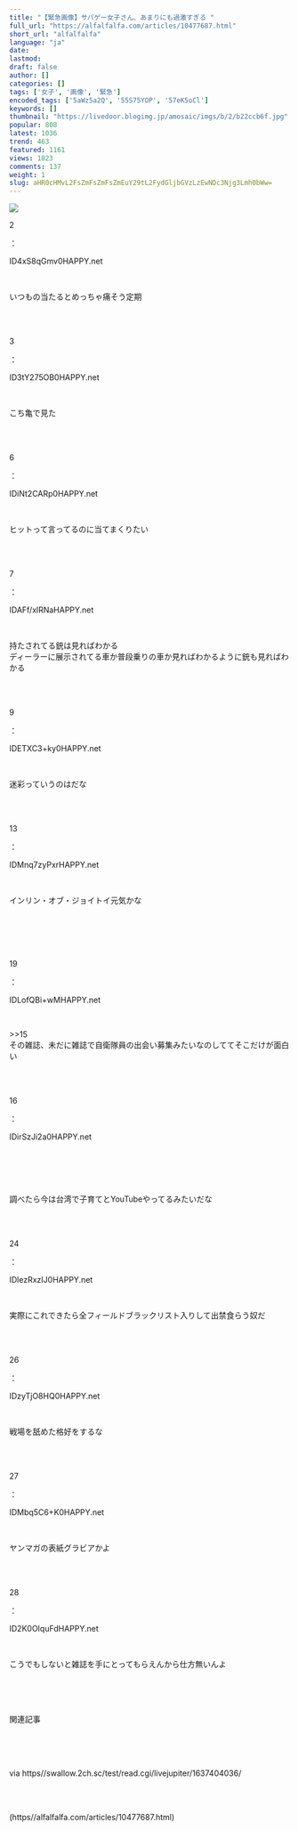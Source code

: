 ```yaml
---
title: "【緊急画像】サバゲー女子さん、あまりにも過激すぎる "
full_url: "https://alfalfalfa.com/articles/10477687.html"
short_url: "alfalfalfa"
language: "ja"
date: 
lastmod: 
draft: false
author: []
categories: []
tags: ['女子', '画像', '緊急']
encoded_tags: ['5aWz5a2Q', '55S75YOP', '57eK5oCl']
keywords: []
thumbnail: "https://livedoor.blogimg.jp/amosaic/imgs/b/2/b22ccb6f.jpg"
popular: 808
latest: 1036
trend: 463
featured: 1161
views: 1823
comments: 137
weight: 1
slug: aHR0cHMvL2FsZmFsZmFsZmEuY29tL2FydGljbGVzLzEwNDc3Njg3Lmh0bWw=
---
```


![](https://livedoor.blogimg.jp/amosaic/imgs/b/2/b22ccb6f.jpg)

<div><p class='res_info'><p class='res_num'>2</p>：<p class='res_name'></p><p class='res_matome'><p class='res_id'>ID4xS8qGmv0HAPPY.net</p></p></p><br> <p class='res_body'>いつもの当たるとめっちゃ痛そう定期</p><br> <br> <p class='res_info'><p class='res_num'>3</p>：<p class='res_name'></p><p class='res_matome'><p class='res_id'>ID3tY275OB0HAPPY.net</p></p></p><br> <p class='res_body'>こち亀で見た</p><br> <br> <p class='res_info'><p class='res_num'>6</p>：<p class='res_name'></p><p class='res_matome'><p class='res_id'>IDiNt2CARp0HAPPY.net</p></p></p><br> <p class='res_body'>ヒットって言ってるのに当てまくりたい</p><br> <br> <p class='res_info'><p class='res_num'>7</p>：<p class='res_name'></p><p class='res_matome'><p class='res_id'>IDAFf/xlRNaHAPPY.net</p></p></p><br> <p class='res_body'>持たされてる銃は見ればわかる<br> ディーラーに展示されてる車か普段乗りの車か見ればわかるように銃も見ればわかる</p><br> <br> <p class='res_info'><p class='res_num'>9</p>：<p class='res_name'></p><p class='res_matome'><p class='res_id'>IDETXC3+ky0HAPPY.net</p></p></p><br> <p class='res_body'>迷彩っていうのはだな</p><br> <br> <p class='res_info'><p class='res_num'>13</p>：<p class='res_name'></p><p class='res_matome'><p class='res_id'>IDMnq7zyPxrHAPPY.net</p></p></p><br> <p class='res_body'>インリン・オブ・ジョイトイ元気かな</p><br> <br> <br> <br> <p class='res_info'><p class='res_num'>19</p>：<p class='res_name'></p><p class='res_matome'><p class='res_id'>IDLofQBi+wMHAPPY.net</p></p></p><br> <p class='res_body_r2'>>>15<br> その雑誌、未だに雑誌で自衛隊員の出会い募集みたいなのしててそこだけが面白い</p><br> <br> <p class='res_info'><p class='res_num'>16</p>：<p class='res_name'></p><p class='res_matome'><p class='res_id'>IDirSzJi2a0HAPPY.net</p></p></p><br> <br> <p class='in_ads'></p><br> <p>調べたら今は台湾で子育てとYouTubeやってるみたいだな</p><br> <br> <p class='res_info'><p class='res_num'>24</p>：<p class='res_name'></p><p class='res_matome'><p class='res_id'>IDlezRxzIJ0HAPPY.net</p></p></p><br> <p class='res_body'>実際にこれできたら全フィールドブラックリスト入りして出禁食らう奴だ</p><br> <br> <p class='res_info'><p class='res_num'>26</p>：<p class='res_name'></p><p class='res_matome'><p class='res_id'>IDzyTjO8HQ0HAPPY.net</p></p></p><br> <p class='res_body'>戦場を舐めた格好をするな</p><br> <br> <p class='res_info'><p class='res_num'>27</p>：<p class='res_name'></p><p class='res_matome'><p class='res_id'>IDMbq5C6+K0HAPPY.net</p></p></p><br> <p class='res_body'>ヤンマガの表紙グラビアかよ</p><br> <br> <p class='res_info'><p class='res_num'>28</p>：<p class='res_name'></p><p class='res_matome'><p class='res_id'>ID2K0OIquFdHAPPY.net</p></p></p><br> <p class='res_body'>こうでもしないと雑誌を手にとってもらえんから仕方無いんよ</p><br> <br> <br> <p id='related-title'>関連記事</p><br> <br> <br> <p class='in_ads'></p><p class='via'>via https//swallow.2ch.sc/test/read.cgi/livejupiter/1637404036/</p><br> <br> </div>

(https//alfalfalfa.com/articles/10477687.html)
